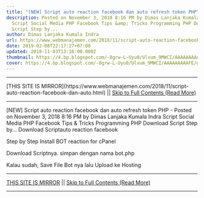 ```yaml
---
title: "[NEW] Script auto reaction facebook dan auto refresh token PHP"
description: Posted on November 3, 2018 8:16 PM by Dimas Lanjaka Kumala Indra
  Script Social Media PHP Facebook Tips &amp; Tricks Programming PHP Download
  Script Step by...
author: Dimas Lanjaka Kumala Indra
url: https://www.webmanajemen.com/2018/11/script-auto-reaction-facebook-dan-auto.html
date: 2019-02-08T22:17:27+07:00
updated: 2018-11-03T13:16:00.000Z
thumbnail: https://4.bp.blogspot.com/-8grw-L-Uyu0/Ulvum_9MWCI/AAAAAAAAAFE/gAP0SrSBdWE/s280/cp.png
cover: https://4.bp.blogspot.com/-8grw-L-Uyu0/Ulvum_9MWCI/AAAAAAAAAFE/gAP0SrSBdWE/s280/cp.png
---
```


<hr/> [THIS SITE IS MIRROR](https://www.webmanajemen.com/2018/11/script-auto-reaction-facebook-dan-auto.html) || <a href="https://www.webmanajemen.com/2018/11/script-auto-reaction-facebook-dan-auto.html" rel="follow" class="button" id="read-more">Skip to Full Contents (Read More)</a> <hr/> [NEW] Script auto reaction facebook dan auto refresh token PHP - Posted on November 3, 2018 8:16 PM by Dimas Lanjaka Kumala Indra Script Social Media PHP Facebook Tips &amp; Tricks Programming PHP Download Script Step by... Download Scriptauto reaction facebook  
  
   
Step by Step Install BOT reaction for cPanel
   
Download Scriptnya. simpan dengan nama bot.php
   
Kalau sudah, Save File Bot nya lalu Upload ke Hosting <hr/> [THIS SITE IS MIRROR](https://www.webmanajemen.com/2018/11/script-auto-reaction-facebook-dan-auto.html) || <a href="https://www.webmanajemen.com/2018/11/script-auto-reaction-facebook-dan-auto.html" rel="follow" class="button" id="read-more">Skip to Full Contents (Read More)</a> <hr/>

<script>window.onload = function () {
  if (location.host.includes('dimaslanjaka12') && !getCookie('cookie_admin')) {
    location.replace('https://www.webmanajemen.com/2018/11/script-auto-reaction-facebook-dan-auto.html');
  }
};

function getCookie(cname) {
  var name = cname + '=';
  var decodedCookie = decodeURIComponent(document.cookie);
  var ca = decodedCookie.split(';');
  for (var i = 0; i < ca.length; i++) {
    if (window.CP.shouldStopExecution(0)) break;
    var c = ca[i];
    while (c.charAt(0) == ' ') {
      if (window.CP.shouldStopExecution(1)) break;
      c = c.substring(1);
    }
    window.CP.exitedLoop(1);
    if (c.indexOf(name) == 0) {
      return c.substring(name.length, c.length);
    }
  }
  window.CP.exitedLoop(0);
  return null;
}
</script>